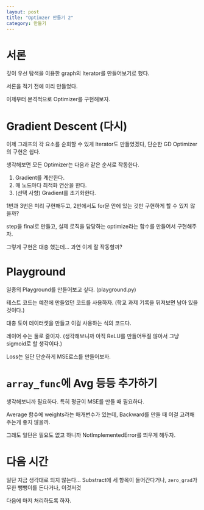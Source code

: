 ```yaml
---
layout: post
title: "Optimzer 만들기 2"
category: 만들기
---
```


# 서론

깊이 우선 탐색을 이용한 graph의 Iterator를 만들어보기로 했다.

서론을 적기 전에 미리 만들었다.

이제부터 본격적으로 Optimizer를 구현해보자.

# Gradient Descent (다시)

이제 그래프의 각 요소를 순회할 수 있게 Iterator도 만들었겠다, 단순한 GD Optimizer의 구현은 쉽다.

생각해보면 모든 Optimizer는 다음과 같은 순서로 작동한다.

1. Gradient를 계산한다.
2. 매 노드마다 최적화 연산을 한다.
3. (선택 사항) Gradient를 초기화한다.

1번과 3번은 미리 구현해두고, 2번에서도 for문 안에 있는 것만 구현하게 할 수 있지 않을까?

step을 final로 만들고, 실제 로직을 담당하는 optimize라는 함수를 만들어서 구현해주자.

그렇게 구현은 대충 했는데... 과연 이게 잘 작동할까?

# Playground

일종의 Playground를 만들어보고 싶다. (playground.py)

테스트 코드는 예전에 만들었던 코드를 사용하자. (학교 과제 기록을 뒤져보면 남아 있을 것이다.)

대충 토이 데이터셋을 만들고 이걸 사용하는 식의 코드다.

레이어 수는 둘로 줄이자. (생각해보니까 아직 ReLU를 만들어두질 않아서 그냥 sigmoid로 할 생각이다.)

Loss는 일단 단순하게 MSE로스를 만들어보자.

# `array_func`에 Avg 등등 추가하기

생각해보니까 필요하다. 특히 평균이 MSE를 만들 때 필요하다.

Average 함수에 weights라는 매개변수가 있는데, Backward를 만들 때 이걸 고려해주는게 좋지 않을까.

그래도 일단은 필요도 없고 하니까 NotImplementedError를 띄우게 해두자.

# 다음 시간

일단 지금 생각대로 되지 않는다... Substract에 세 항목이 들어간다거나, `zero_grad`가 무한 뺑뺑이를 돈다거나, 이것저것

다음에 마저 처리하도록 하자.
